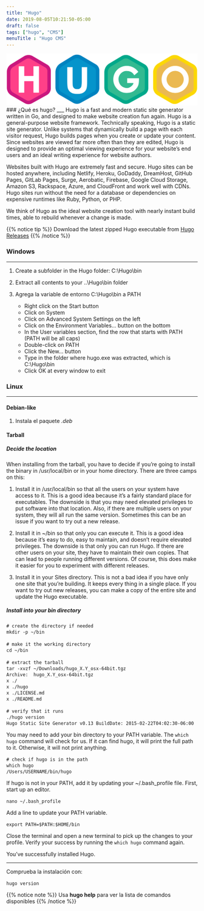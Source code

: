 ```yaml
---
title: "Hugo"
date: 2019-08-05T10:21:50-05:00
draft: false
tags: ["hugo", "CMS"]
menuTitle : "Hugo CMS"
---
```

<img src="/img/hugo-logo.svg" width="720">
### ¿Qué es hugo?
___
Hugo is a fast and modern static site generator written in Go, and designed to make website creation fun again.
Hugo is a general-purpose website framework. Technically speaking, Hugo is a static site generator. Unlike systems that dynamically build a page with each visitor request, Hugo builds pages when you create or update your content. Since websites are viewed far more often than they are edited, Hugo is designed to provide an optimal viewing experience for your website’s end users and an ideal writing experience for website authors.

Websites built with Hugo are extremely fast and secure. Hugo sites can be hosted anywhere, including Netlify, Heroku, GoDaddy, DreamHost, GitHub Pages, GitLab Pages, Surge, Aerobatic, Firebase, Google Cloud Storage, Amazon S3, Rackspace, Azure, and CloudFront and work well with CDNs. Hugo sites run without the need for a database or dependencies on expensive runtimes like Ruby, Python, or PHP.

We think of Hugo as the ideal website creation tool with nearly instant build times, able to rebuild whenever a change is made.

{{% notice tip %}}
Download the latest zipped Hugo executable from [Hugo Releases](https://github.com/gohugoio/hugo/releases)
{{% /notice %}}

### Windows
___

1. Create a subfolder in the Hugo folder: C:\Hugo\bin

2. Extract all contents to your ..\Hugo\bin folder

3. Agrega la variable de entorno C:\Hugo\bin a PATH 
    * Right click on the Start button
    * Click on System
    * Click on Advanced System Settings on the left
    * Click on the Environment Variables… button on the bottom
    * In the User variables section, find the row that starts with PATH (PATH will be all caps)
    * Double-click on PATH
    * Click the New… button
    * Type in the folder where hugo.exe was extracted, which is C:\Hugo\bin
    * Click OK at every window to exit

### Linux
___


#### Debian-like 

1. Instala el paquete *.deb*

#### Tarball
##### Decide the location

When installing from the tarball, you have to decide if you’re going to install the binary in /usr/local/bin or in your home directory. There are three camps on this:

1. Install it in /usr/local/bin so that all the users on your system have access to it. This is a good idea because it’s a fairly standard place for executables. The downside is that you may need elevated privileges to put software into that location. Also, if there are multiple users on your system, they will all run the same version. Sometimes this can be an issue if you want to try out a new release.

2. Install it in ~/bin so that only you can execute it. This is a good idea because it’s easy to do, easy to maintain, and doesn’t require elevated privileges. The downside is that only you can run Hugo. If there are other users on your site, they have to maintain their own copies. That can lead to people running different versions. Of course, this does make it easier for you to experiment with different releases.

3. Install it in your Sites directory. This is not a bad idea if you have only one site that you’re building. It keeps every thing in a single place. If you want to try out new releases, you can make a copy of the entire site and update the Hugo executable.

##### Install into your *bin* directory

    # create the directory if needed
    mkdir -p ~/bin

    # make it the working directory
    cd ~/bin

    # extract the tarball
    tar -xvzf ~/Downloads/hugo_X.Y_osx-64bit.tgz
    Archive:  hugo_X.Y_osx-64bit.tgz
    x ./
    x ./hugo
    x ./LICENSE.md
    x ./README.md

    # verify that it runs
    ./hugo version
    Hugo Static Site Generator v0.13 BuildDate: 2015-02-22T04:02:30-06:00

You may need to add your bin directory to your PATH variable. The `which hugo` command will check for us.
If it can find hugo, it will print the full path to it. Otherwise, it will not print anything.
```
# check if hugo is in the path
which hugo
/Users/USERNAME/bin/hugo
```

If hugo is not in your PATH, add it by updating your ~/.bash_profile file. First, start up an editor.
```
nano ~/.bash_profile
```

Add a line to update your PATH variable.
```
export PATH=$PATH:$HOME/bin
```
Close the terminal and open a new terminal to pick up the changes to your profile. Verify your success by running the `which hugo` command again.

You’ve successfully installed Hugo.
___

Comprueba la instalación con:

    hugo version

{{% notice note %}}
Usa **hugo help** para ver la lista de comandos disponibles
{{% /notice %}}


